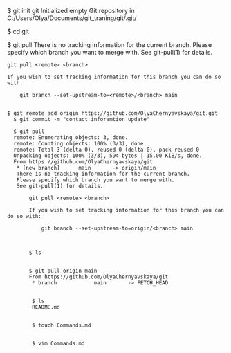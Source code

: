 
$ git init git
Initialized empty Git repository in C:/Users/Olya/Documents/git_traning/git/.git/

$ cd git

$ git pull
There is no tracking information for the current branch.
Please specify which branch you want to merge with.
See git-pull(1) for details.

    git pull <remote> <branch>

    If you wish to set tracking information for this branch you can do so with:

        git branch --set-upstream-to=<remote>/<branch> main


	$ git remote add origin https://github.com/OlyaChernyavskaya/git.git
	  $ git commit -m "contact inforamtion update"

	  $ git pull
	  remote: Enumerating objects: 3, done.
	  remote: Counting objects: 100% (3/3), done.
	  remote: Total 3 (delta 0), reused 0 (delta 0), pack-reused 0
	  Unpacking objects: 100% (3/3), 594 bytes | 15.00 KiB/s, done.
	  From https://github.com/OlyaChernyavskaya/git
	   * [new branch]      main       -> origin/main
	   There is no tracking information for the current branch.
	   Please specify which branch you want to merge with.
	   See git-pull(1) for details.

	       git pull <remote> <branch>

	       If you wish to set tracking information for this branch you can do so with:

	           git branch --set-upstream-to=origin/<branch> main



		   $ ls


		   $ git pull origin main
		   From https://github.com/OlyaChernyavskaya/git
		    * branch            main       -> FETCH_HEAD


		    $ ls
		    README.md


		    $ touch Commands.md


		    $ vim Commands.md
